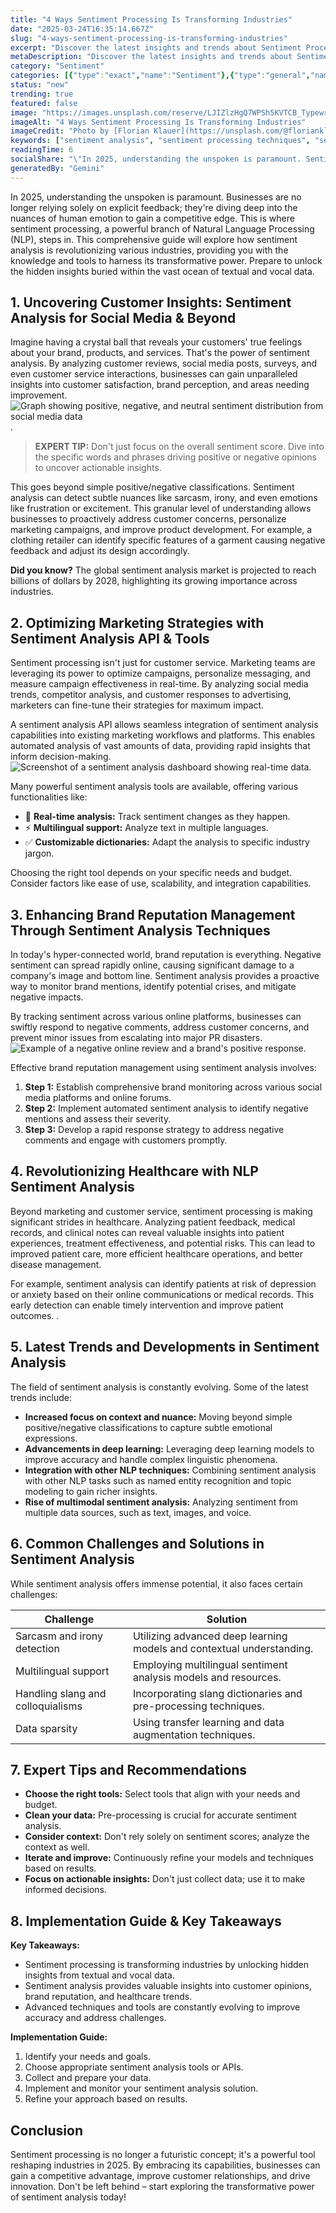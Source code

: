 ```yaml
---
title: "4 Ways Sentiment Processing Is Transforming Industries"
date: "2025-03-24T16:35:14.667Z"
slug: "4-ways-sentiment-processing-is-transforming-industries"
excerpt: "Discover the latest insights and trends about Sentiment Processing. This comprehensive guide covers everything you need to know about Sentiment Processing in 2025."
metaDescription: "Discover the latest insights and trends about Sentiment Processing. This comprehensive guide covers everything you need to know about Sentiment Processing ..."
category: "Sentiment"
categories: [{"type":"exact","name":"Sentiment"},{"type":"general","name":"Artificial Intelligence"},{"type":"medium","name":"Natural Language Processing"},{"type":"specific","name":"Machine Learning"},{"type":"niche","name":"Deep Learning Models"}]
status: "new"
trending: true
featured: false
image: "https://images.unsplash.com/reserve/LJIZlzHgQ7WPSh5KVTCB_Typewriter.jpg?q=85&w=1200&fit=max&fm=webp&auto=compress"
imageAlt: "4 Ways Sentiment Processing Is Transforming Industries"
imageCredit: "Photo by [Florian Klauer](https://unsplash.com/@florianklauer) on Unsplash"
keywords: ["sentiment analysis", "sentiment processing techniques", "sentiment analysis API", "how to perform sentiment analysis", "sentiment analysis in python", "best sentiment analysis tools", "sentiment analysis for social media", "sentiment analysis applications", "sentiment analysis tutorial", "natural language processing sentiment analysis"]
readingTime: 6
socialShare: "\"In 2025, understanding the unspoken is paramount. Sentiment analysis isn't just about positive or negative; it's about deciphering the nuances of human emotion to gain a competitive edge.\""
generatedBy: "Gemini"
---
```




In 2025, understanding the unspoken is paramount.  Businesses are no longer relying solely on explicit feedback; they're diving deep into the nuances of human emotion to gain a competitive edge.  This is where sentiment processing, a powerful branch of Natural Language Processing (NLP), steps in.  This comprehensive guide will explore how sentiment analysis is revolutionizing various industries, providing you with the knowledge and tools to harness its transformative power.  Prepare to unlock the hidden insights buried within the vast ocean of textual and vocal data.

## 1.  Uncovering Customer Insights: Sentiment Analysis for Social Media & Beyond

Imagine having a crystal ball that reveals your customers' true feelings about your brand, products, and services.  That's the power of sentiment analysis.  By analyzing customer reviews, social media posts, surveys, and even customer service interactions, businesses can gain unparalleled insights into customer satisfaction, brand perception, and areas needing improvement.  ![Graph showing positive, negative, and neutral sentiment distribution from social media data](https://images.unsplash.com/photo-1451187580459-43490279c0fa?q=85&w=1200&fit=max&fm=webp&auto=compress).

> **EXPERT TIP:** Don't just focus on the overall sentiment score.  Dive into the specific words and phrases driving positive or negative opinions to uncover actionable insights.

This goes beyond simple positive/negative classifications.  Sentiment analysis can detect subtle nuances like sarcasm, irony, and even emotions like frustration or excitement.  This granular level of understanding allows businesses to proactively address customer concerns, personalize marketing campaigns, and improve product development.  For example, a clothing retailer can identify specific features of a garment causing negative feedback and adjust its design accordingly.

**Did you know?**  The global sentiment analysis market is projected to reach billions of dollars by 2028, highlighting its growing importance across industries.

## 2.  Optimizing Marketing Strategies with Sentiment Analysis API & Tools

Sentiment processing isn't just for customer service.  Marketing teams are leveraging its power to optimize campaigns, personalize messaging, and measure campaign effectiveness in real-time.  By analyzing social media trends, competitor analysis, and customer responses to advertising, marketers can fine-tune their strategies for maximum impact.

A sentiment analysis API allows seamless integration of sentiment analysis capabilities into existing marketing workflows and platforms.  This enables automated analysis of vast amounts of data, providing rapid insights that inform decision-making. ![Screenshot of a sentiment analysis dashboard showing real-time data](https://images.unsplash.com/photo-1484417894907-623942c8ee29?q=85&w=1200&fit=max&fm=webp&auto=compress).

Many powerful sentiment analysis tools are available, offering various functionalities like:

* 🔑 **Real-time analysis:** Track sentiment changes as they happen.
* ⚡ **Multilingual support:** Analyze text in multiple languages.
* ✅ **Customizable dictionaries:** Adapt the analysis to specific industry jargon.

Choosing the right tool depends on your specific needs and budget.  Consider factors like ease of use, scalability, and integration capabilities.

## 3.  Enhancing Brand Reputation Management Through Sentiment Analysis Techniques

In today's hyper-connected world, brand reputation is everything.  Negative sentiment can spread rapidly online, causing significant damage to a company's image and bottom line.  Sentiment analysis provides a proactive way to monitor brand mentions, identify potential crises, and mitigate negative impacts.

By tracking sentiment across various online platforms, businesses can swiftly respond to negative comments, address customer concerns, and prevent minor issues from escalating into major PR disasters.  ![Example of a negative online review and a brand's positive response](https://images.unsplash.com/photo-1517976487492-5750f3195933?q=85&w=1200&fit=max&fm=webp&auto=compress).

Effective brand reputation management using sentiment analysis involves:

1. **Step 1:**  Establish comprehensive brand monitoring across various social media platforms and online forums.
2. **Step 2:**  Implement automated sentiment analysis to identify negative mentions and assess their severity.
3. **Step 3:**  Develop a rapid response strategy to address negative comments and engage with customers promptly.

## 4.  Revolutionizing Healthcare with NLP Sentiment Analysis

Beyond marketing and customer service, sentiment processing is making significant strides in healthcare.  Analyzing patient feedback, medical records, and clinical notes can reveal valuable insights into patient experiences, treatment effectiveness, and potential risks.  This can lead to improved patient care, more efficient healthcare operations, and better disease management.

For example, sentiment analysis can identify patients at risk of depression or anxiety based on their online communications or medical records.  This early detection can enable timely intervention and improve patient outcomes.  .

## 5.  Latest Trends and Developments in Sentiment Analysis

The field of sentiment analysis is constantly evolving.  Some of the latest trends include:

* **Increased focus on context and nuance:**  Moving beyond simple positive/negative classifications to capture subtle emotional expressions.
* **Advancements in deep learning:**  Leveraging deep learning models to improve accuracy and handle complex linguistic phenomena.
* **Integration with other NLP techniques:**  Combining sentiment analysis with other NLP tasks such as named entity recognition and topic modeling to gain richer insights.
* **Rise of multimodal sentiment analysis:**  Analyzing sentiment from multiple data sources, such as text, images, and voice.

## 6.  Common Challenges and Solutions in Sentiment Analysis

While sentiment analysis offers immense potential, it also faces certain challenges:

| Challenge                     | Solution                                                                   |
|------------------------------|---------------------------------------------------------------------------|
| Sarcasm and irony detection   | Utilizing advanced deep learning models and contextual understanding.      |
| Multilingual support          | Employing multilingual sentiment analysis models and resources.             |
| Handling slang and colloquialisms | Incorporating slang dictionaries and pre-processing techniques.             |
| Data sparsity                 | Using transfer learning and data augmentation techniques.                   |

## 7.  Expert Tips and Recommendations

*  **Choose the right tools:**  Select tools that align with your needs and budget.
*  **Clean your data:**  Pre-processing is crucial for accurate sentiment analysis.
*  **Consider context:**  Don't rely solely on sentiment scores; analyze the context as well.
*  **Iterate and improve:**  Continuously refine your models and techniques based on results.
*  **Focus on actionable insights:**  Don't just collect data; use it to make informed decisions.

## 8.  Implementation Guide & Key Takeaways

**Key Takeaways:**

* Sentiment processing is transforming industries by unlocking hidden insights from textual and vocal data.
* Sentiment analysis provides valuable insights into customer opinions, brand reputation, and healthcare trends.
* Advanced techniques and tools are constantly evolving to improve accuracy and address challenges.

**Implementation Guide:**

1. Identify your needs and goals.
2. Choose appropriate sentiment analysis tools or APIs.
3. Collect and prepare your data.
4. Implement and monitor your sentiment analysis solution.
5. Refine your approach based on results.

## Conclusion

Sentiment processing is no longer a futuristic concept; it's a powerful tool reshaping industries in 2025.  By embracing its capabilities, businesses can gain a competitive advantage, improve customer relationships, and drive innovation.  Don't be left behind – start exploring the transformative power of sentiment analysis today!

